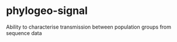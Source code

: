 # phylogeo-signal
Ability to characterise transmission between population groups from sequence data
